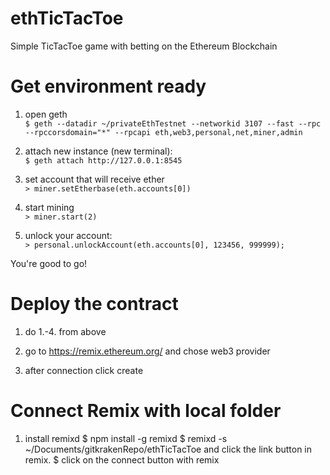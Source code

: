 # ethTicTacToe
Simple TicTacToe game with betting on the Ethereum Blockchain

# Get environment ready
1. open geth        
`$ geth --datadir ~/privateEthTestnet --networkid 3107 --fast --rpc --rpccorsdomain="*" --rpcapi eth,web3,personal,net,miner,admin`

2. attach new instance (new terminal):    
`$ geth attach http://127.0.0.1:8545`

3. set account that will receive ether    
`> miner.setEtherbase(eth.accounts[0])`

4. start mining    
`> miner.start(2)`

5. unlock your account:    
`> personal.unlockAccount(eth.accounts[0], 123456, 999999);`

You're good to go!    

# Deploy the contract
1. do 1.-4. from above    

2. go to https://remix.ethereum.org/ and chose web3 provider    

3. after connection click create

# Connect Remix with local folder
1. install remixd 
$ npm install -g remixd
$ remixd -s ~/Documents/gitkrakenRepo/ethTicTacToe and click the link button in remix.
$ click on the connect button with remix 